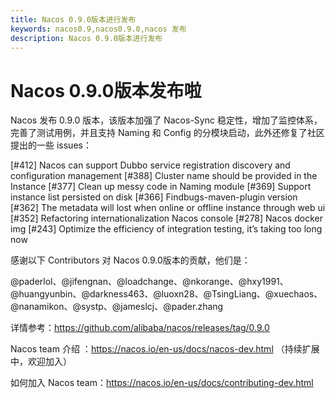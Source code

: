 ```yaml
---
title: Nacos 0.9.0版本进行发布
keywords: nacos0.9,nacos0.9.0,nacos 发布
description: Nacos 0.9.0版本进行发布
---
```

# Nacos 0.9.0版本发布啦

Nacos 发布 0.9.0 版本，该版本加强了 Nacos-Sync 稳定性，增加了监控体系，完善了测试用例，并且支持 Naming 和 Config 的分模块启动，此外还修复了社区提出的一些 issues：

[#412] Nacos can support Dubbo service registration discovery and configuration management
[#388] Cluster name should be provided in the Instance
[#377] Clean up messy code in Naming module
[#369] Support instance list persisted on disk
[#366] Findbugs-maven-plugin version
[#362] The metadata will lost when online or offline instance through web ui
[#352] Refactoring internationalization Nacos console
[#278] Nacos docker img
[#243] Optimize the efficiency of integration testing, it’s taking too long now

感谢以下 Contributors 对 Nacos 0.9.0版本的贡献，他们是：

@paderlol、@jifengnan、@loadchange、@nkorange、@hxy1991、@huangyunbin、@darkness463、@luoxn28、@TsingLiang、@xuechaos、@nanamikon、@systp、@jameslcj、@pader.zhang

 

详情参考：https://github.com/alibaba/nacos/releases/tag/0.9.0

Nacos team 介绍 ：https://nacos.io/en-us/docs/nacos-dev.html （持续扩展中，欢迎加入）

如何加入 Nacos team：https://nacos.io/en-us/docs/contributing-dev.html
